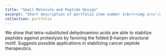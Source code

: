 ```yaml
---
title: "Small Molecule and Peptide Design"
excerpt: "Short description of portfolio item number 1<br/><img src='/images/500x300.png'>"
collection: portfolio
---
```


We show that tetra-substituted dehydroamino acids are able to stabilize peptides against proteolysis by favoring the folded β‐hairpin structural motif. Suggests possible applications in stabilizing cancer peptide therapeutics.

